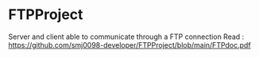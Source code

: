 # FTPProject
Server and client able to communicate through a FTP connection
Read : https://github.com/smj0098-developer/FTPProject/blob/main/FTPdoc.pdf
